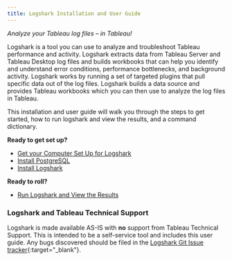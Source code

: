 ```yaml
---
title: Logshark Installation and User Guide
---
```

*Analyze your Tableau log files – in Tableau!*

Logshark is a tool you can use to analyze and troubleshoot Tableau performance and activity. Logshark extracts data from Tableau Server and Tableau Desktop log files and builds workbooks that can help you identify and understand error conditions, performance bottlenecks, and background activity. Logshark works by running a set of targeted plugins that pull specific data out of the log files. Logshark builds a data source and provides Tableau workbooks which you can then use to analyze the log files in Tableau.

This installation and user guide will walk you through the steps to get started, how to run logshark and view the results, and a command dictionary. 

<!--
[Second page]({{ site.baseurl }}/second-page).
-->

<!--
In this section:

* TOC
{:toc}

-->

**Ready to get set up?**

- [Get your Computer Set Up for Logshark](docs/logshark_prefunc)
- [Install PostgreSQL](docs/logshark_postgres)
- [Install Logshark](docs/logshark_install)

**Ready to roll?**

- [Run Logshark and View the Results](docs/logshark_run)



### Logshark and Tableau Technical Support
 
Logshark is made available AS-IS with **no** support from Tableau Technical Support. This is intended to be a self-service tool and includes this user guide. Any bugs discovered should be filed in the [Logshark Git Issue tracker](https://github.com/tableau/Logshark/issues){:target="_blank"}.


